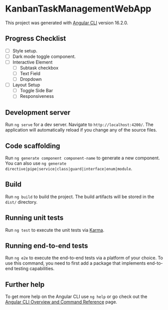 # KanbanTaskManagementWebApp

This project was generated with [Angular CLI](https://github.com/angular/angular-cli) version 16.2.0.

## Progress Checklist

- [ ] Style setup.
- [ ] Dark mode toggle component.
- [ ] Interactive Element
  - [ ] Subtask checkbox
  - [ ] Text Field
  - [ ] Dropdown
- [ ] Layout Setup
  - [ ] Toggle Side Bar
  - [ ] Responsiveness

## Development server

Run `ng serve` for a dev server. Navigate to `http://localhost:4200/`. The application will automatically reload if you change any of the source files.

## Code scaffolding

Run `ng generate component component-name` to generate a new component. You can also use `ng generate directive|pipe|service|class|guard|interface|enum|module`.

## Build

Run `ng build` to build the project. The build artifacts will be stored in the `dist/` directory.

## Running unit tests

Run `ng test` to execute the unit tests via [Karma](https://karma-runner.github.io).

## Running end-to-end tests

Run `ng e2e` to execute the end-to-end tests via a platform of your choice. To use this command, you need to first add a package that implements end-to-end testing capabilities.

## Further help

To get more help on the Angular CLI use `ng help` or go check out the [Angular CLI Overview and Command Reference](https://angular.io/cli) page.

